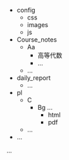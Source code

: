 - config
  - css
  - images
  - js
- Course_notes
  - Aa
    - 高等代数
    - ...
  - ...
- daily_report
  - ...
- pl
  - C
    - Bg ...
      - html
      - pdf
  - ...
- ...

...